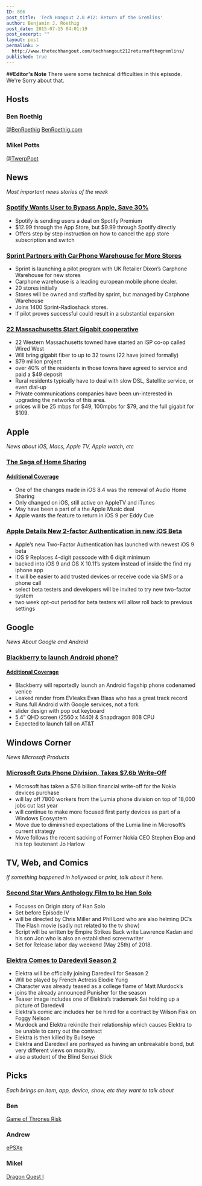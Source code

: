 ```yaml
---
ID: 806
post_title: 'Tech Hangout 2.0 #12: Return of the Gremlins'
author: Benjamin J. Roethig
post_date: 2015-07-15 04:01:19
post_excerpt: ""
layout: post
permalink: >
  http://www.thetechhangout.com/techhangout212returnofthegremlins/
published: true
---
```

##**Editor's Note** There were some technical difficulties in this episode. We're Sorry about that.

## Hosts
### Ben Roethig
[@BenRoethig](http://www.twitter.com/benroethig)
[BenRoethig.com](http://www.benroethig.com)

### Mikel Potts
[@TwerpPoet](http://www.twitter.com/TwerpPoet)

## News
*Most important news stories of the week*

### [Spotify Wants User to Bypass Apple, Save 30%](http://www.macrumors.com/2015/07/08/spotify-emails-app-store-subscriptions/)
- Spotify is sending users a deal on Spotify Premium
- $12.99 through the App Store, but $9.99 through Spotify directly
- Offers step by step instruction on how to cancel the app store subscription and switch

### [Sprint Partners with CarPhone Warehouse for More Stores](http://www.androidcentral.com/sprint-teams-europes-carphone-warehouse-launch-new-us-stores)
- Sprint is launching a pilot program with UK Retailer Dixon’s Carphone Warehouse for new stores
- Carphone warehouse is a leading european mobile phone dealer.
- 20 stores initially
- Stores will be owned and staffed by sprint, but managed by Carphone Warehouse
- Joins 1400 Sprint-Radioshack stores.
- If pilot proves successful could result in a substantial expansion

### [22 Massachusetts Start Gigabit cooperative](http://motherboard.vice.com/read/22-towns-in-massachusetts-are-building-their-own-gigabit-fiber-network)
- 22 Western Massachusetts towned have started an ISP co-op called Wired West
- Will bring gigabit fiber to up to 32 towns (22 have joined formally)
- $79 million project
- over 40% of the residents in those towns have agreed to service and paid a $49 deposit
- Rural residents typically have to deal with slow DSL, Satellite service, or even dial-up
- Private communications companies have been un-interested in upgrading the networks of this area.
- prices will be 25 mbps for $49, 100mpbs for $79, and the full gigabit for $109.

## Apple
*News about iOS, Macs, Apple TV, Apple watch, etc*

### [The Saga of Home Sharing](http://appleinsider.com/articles/15/07/01/apples-ios-84-kneecaps-home-sharing-music-streaming-now-limited-to-apple-tv)
#### [Additional Coverage](http://appleinsider.com/articles/15/07/06/apple-looks-to-bring-home-sharing-back-in-ios-9-eddy-cue-says)
- One of the changes made in iOS 8.4 was the removal of Audio Home Sharing
- Only changed on iOS, still active on AppleTV and iTunes
- May have been a part of a the Apple Music deal
- Apple wants the feature to return in iOS 9 per Eddy Cue

### [Apple Details New 2-factor Authentication in new iOS Beta](http://9to5mac.com/2015/07/08/apple-revamped-two-factor-login/)
- Apple’s new Two-Factor Authentication has launched with newest iOS 9 beta
- iOS 9 Replaces 4-digit passcode with 6 digit minimum
- backed into iOS 9 and OS X 10.11’s system instead of inside the find my iphone app
- It will be easier to add trusted devices or receive code via SMS or a phone call
- select beta testers and developers will be invited to try new two-factor system
- two week opt-out period for beta testers will allow roll back to previous settings

## Google
*News About Google and Android*

### [Blackberry to launch Android phone?](http://www.androidcentral.com/leaked-render-shows-android-powered-blackberry-venice)
#### [Additional Coverage](http://www.phonearena.com/news/BlackBerry-Venice-slider-could-launch-in-November-with-QHD-display-Snapdragon-808-chipset_id70558)
- Blackberry will reportedly launch an Android flagship phone codenamed venice
- Leaked render from EVleaks Evan Blass who has a great track record
- Runs full Android with Google services, not a fork
- slider design with pop out keyboard
- 5.4” QHD screen (2560 x 1440) & Snapdragon 808 CPU
- Expected to launch fall on AT&T

## Windows Corner
*News Microsoft Products*

### [Microsoft Guts Phone Division, Takes $7.6b Write-Off](http://www.thetechhangout.com/microsoft-writes-off-nokia-deal-announces-major-job-cuts/)
- Microsoft has taken a $7.6 billion financial write-off for the Nokia devices purchase
- will lay off 7800 workers from the Lumia phone division on top of 18,000 jobs cut last year
- will continue to make more focused first party devices as part of a Windows Ecosystem
- Move due to diminished expectations of the Lumia line in Microsoft’s current strategy
- Move follows the recent sacking of Former Nokia CEO Stephen Elop and his top lieutenant Jo Harlow

## TV, Web, and Comics
*If something happened in hollywood or print, talk about it here.*

### [Second Star Wars Anthology Film to be Han Solo](http://geektyrant.com/news/phil-lord-and-chris-miller-to-write-and-direct-young-han-solo-star-wars-spin-off)
- Focuses on Origin story of Han Solo
- Set before Episode IV
- will be directed by Chris Miller and Phil Lord who are also helming DC’s The Flash movie (sadly not related to the tv show)
- Script will be written by Empire Strikes Back write Lawrence Kadan and his son Jon who is also an established screenwriter
- Set for Release labor day weekend (May 25th) of 2018.

### [Elektra Comes to Daredevil Season 2](http://io9.com/elektra-is-officially-coming-to-daredevil-season-2-1716366448)
- Elektra will be officially joining Daredevil for Season 2
- Will be played by French Actress Elodie Yung
- Character was already teased as a college flame of Matt Murdock’s
-  joins the already announced Punisher for the season
-  Teaser image includes one of Elektra’s trademark Sai holding up a picture of Daredevil
- Elektra’s comic arc includes her be hired for a contract by Wilson Fisk on Foggy Nelson
- Murdock and Elektra rekindle their relationship which causes Elektra to be unable to carry out the contract 
- Elektra is then killed by Bullseye
- Elektra and Daredevil are portrayed as having an unbreakable bond, but very different views on morality.
- also a student of the Blind Sensei Stick

## Picks
*Each brings an item, app, device, show, etc they want to talk about*

### Ben
[Game of Thrones Risk](http://geektyrant.com/news/officially-licenced-game-of-thrones-risk-board-game)

### Andrew
[ePSXe](https://play.google.com/store/apps/details?id=com.epsxe.ePSXe)

### Mikel
[Dragon Quest I](https://itunes.apple.com/us/app/dragon-quest/id911201894?mt=8)